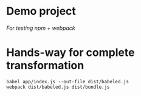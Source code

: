 # Demo project
_For testing npm + webpack_

# Hands-way for complete transformation
```shell
babel app/index.js --out-file dist/babeled.js
webpack dist/babeled.js dist/bundle.js
```

